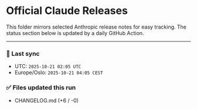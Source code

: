 # Official Claude Releases

This folder mirrors selected Anthropic release notes for easy tracking.
The status section below is updated by a daily GitHub Action.


---

<!-- sync-status:start -->

### 🔄 Last sync
- UTC: `2025-10-21 02:05 UTC`
- Europe/Oslo: `2025-10-21 04:05 CEST`

### ✅ Files updated this run

- CHANGELOG.md (+6 / -0)<!-- sync-status:end -->





























































